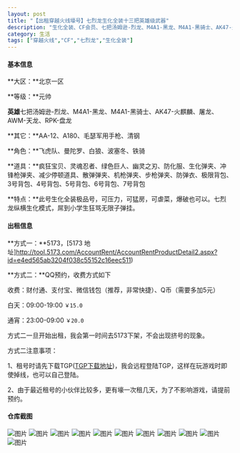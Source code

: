 ```yaml
---
layout: post
title: "【出租穿越火线壕号】七烈龙生化全装十三把英雄级武器"
description: "生化全装、CF会员、七把汤姆逊-烈龙、M4A1-黑龙、M4A1-黑骑士、AK47-火麒麟、屠龙、AWM-天龙、RPK-盘龙、AA-12、A180、毛瑟军用手枪、清钢、疯狂宝贝、灵魂忍者、绿色巨人、幽灵之刃、防化服、生化弹夹、冲锋枪弹夹、减少停顿道具、散弹弹夹、机枪弹夹、步枪弹夹、防弹衣、极限背包、3号背包、4号背包、5号背包、6号背包、7号背包。此号生化全装极品号，可压力，可猛房，可虐菜，爆破也可以，七烈龙纵横生化模式，屌到小学生狂骂无限子弹挂。"
category: 生活
tags: ["穿越火线","CF","七烈龙","生化全装"]
---
```


#### 基本信息 ####

**大区：**北京一区

**等级：**元帅

**英雄**七把汤姆逊-烈龙、M4A1-黑龙、M4A1-黑骑士、AK47-火麒麟、屠龙、AWM-天龙、RPK-盘龙

**其它：**AA-12、A180、毛瑟军用手枪、清钢

**角色：**飞虎队、曼陀罗、白狼、波塞冬、铁骑

**道具：**疯狂宝贝、灵魂忍者、绿色巨人、幽灵之刃、防化服、生化弹夹、冲锋枪弹夹、减少停顿道具、散弹弹夹、机枪弹夹、步枪弹夹、防弹衣、极限背包、3号背包、4号背包、5号背包、6号背包、7号背包

**特点：**此号生化全装极品号，可压力，可猛房，可虐菜，爆破也可以。七烈龙纵横生化模式，屌到小学生狂骂无限子弹挂。

#### 出租信息 ####

**方式一：**5173，[5173 地址]http://tool.5173.com/AccountRent/AccountRentProductDetail2.aspx?id=e4ed565ab3204f038c55152c16eec511)

**方式二：**QQ预约，收费方式如下

收费：财付通、支付宝、微信钱包（推荐，非常快捷）、Q币（需要多加5元）

白天：09:00-19:00 `￥15.0`

通宵：23:00-09:00 `￥20.0`

方式二一旦开始出租，我会第一时间去5173下架，不会出现挤号的现象。

方式二注意事项：

1、租号时请先下载TGP([TGP下载地址](http://alexgorbatchev.com/SyntaxHighlighter/))，我会远程登陆TGP，这样在玩游戏时即使掉线，也可以自己登陆。

2、由于最近租号的小伙伴比较多，更有壕一次租几天，为了不影响游戏，请提前预约。

#### 仓库截图 ####

![图片](/images/post/2014112100100/Crossfire20141120_0000.jpg)
![图片](/images/post/2014112100100/Crossfire20141120_0001.jpg)
![图片](/images/post/2014112100100/Crossfire20141120_0002.jpg)
![图片](/images/post/2014112100100/Crossfire20141120_0003.jpg)
![图片](/images/post/2014112100100/Crossfire20141120_0004.jpg)
![图片](/images/post/2014112100100/Crossfire20141120_0005.jpg)
![图片](/images/post/2014112100100/Crossfire20141120_0006.jpg)
![图片](/images/post/2014112100100/Crossfire20141120_0007.jpg)
![图片](/images/post/2014112100100/Crossfire20141120_0008.jpg)
![图片](/images/post/2014112100100/Crossfire20141120_0009.jpg)
![图片](/images/post/2014112100100/Crossfire20141120_0010.jpg)